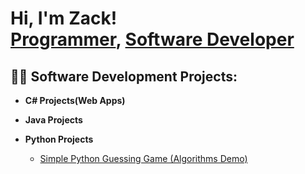 <h1>Hi, I'm Zack! <br/><a href="https://github.com/Megakarp">Programmer</a>, <a href="https://www.linkedin.com/in/zachary-doubikin-845572125/">Software Developer</a>

<h2>👨‍💻 Software Development Projects:</h2>

- <b>C# Projects(Web Apps)</b>

- <b>Java Projects</b>

- <b>Python Projects</b>
  - [Simple Python Guessing Game (Algorithms Demo)](https://github.com/Megakarp/SimplePythonGuessingGame)

<!--
**Megakarp/Megkarp** is a ✨ _special_ ✨ repository because its `README.md` (this file) appears on your GitHub profile.

Here are some ideas to get you started:

- 🔭 I’m currently working on ...
- 🌱 I’m currently learning ...
- 👯 I’m looking to collaborate on ...
- 🤔 I’m looking for help with ...
- 💬 Ask me about ...
- 📫 How to reach me: ...
- 😄 Pronouns: ...
- ⚡ Fun fact: ...
-->
